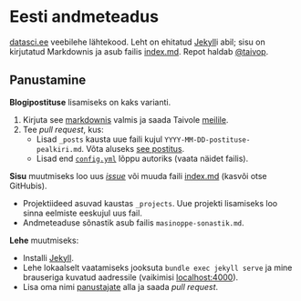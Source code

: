 # Eesti andmeteadus

[datasci.ee](http://datasci.ee) veebilehe lähtekood. Leht on ehitatud [Jekyll](https://jekyllrb.com)i abil; sisu on kirjutatud Markdownis ja asub failis [index.md](https://github.com/datasciee/datasciee.github.io/blob/master/index.md). Repot haldab [@taivop](https://github.com/taivop).

## Panustamine
**Blogipostituse** lisamiseks on kaks varianti.

1. Kirjuta see [markdownis](https://github.com/adam-p/markdown-here/wiki/Markdown-Cheatsheet) valmis ja saada Taivole [meilile](mailto:taivo@pungas.ee).
2. Tee *pull request*, kus:
	* Lisad `_posts` kausta uue faili kujul `YYYY-MM-DD-postituse-pealkiri.md`. Võta aluseks [see postitus](/_posts/2017-07-05-communicating-estonian-data-science.md).
	* Lisad end [`config.yml`](/_config.yml) lõppu autoriks (vaata näidet failis).



**Sisu** muutmiseks loo uus [*issue*](https://github.com/datasciee/datasciee.github.io/issues/new) või muuda faili [index.md](https://github.com/datasciee/datasciee.github.io/blob/master/index.md) (kasvõi otse GitHubis).

* Projektiideed asuvad kaustas `_projects`. Uue projekti lisamiseks loo sinna eelmiste eeskujul uus fail.
* Andmeteaduse sõnastik asub failis `masinoppe-sonastik.md`.


**Lehe** muutmiseks:

* Installi [Jekyll](https://jekyllrb.com/docs/quickstart/).
* Lehe lokaalselt vaatamiseks jooksuta `bundle exec jekyll serve` ja mine brauseriga kuvatud aadressile (vaikimisi [localhost:4000](localhost:4000)).
* Lisa oma nimi [panustajate](https://github.com/datasciee/datasciee.github.io/blob/master/index.md#panustajad) alla ja saada *pull request*.
